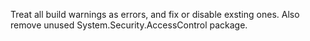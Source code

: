 Treat all build warnings as errors, and fix or disable exsting ones. Also remove unused System.Security.AccessControl package.
